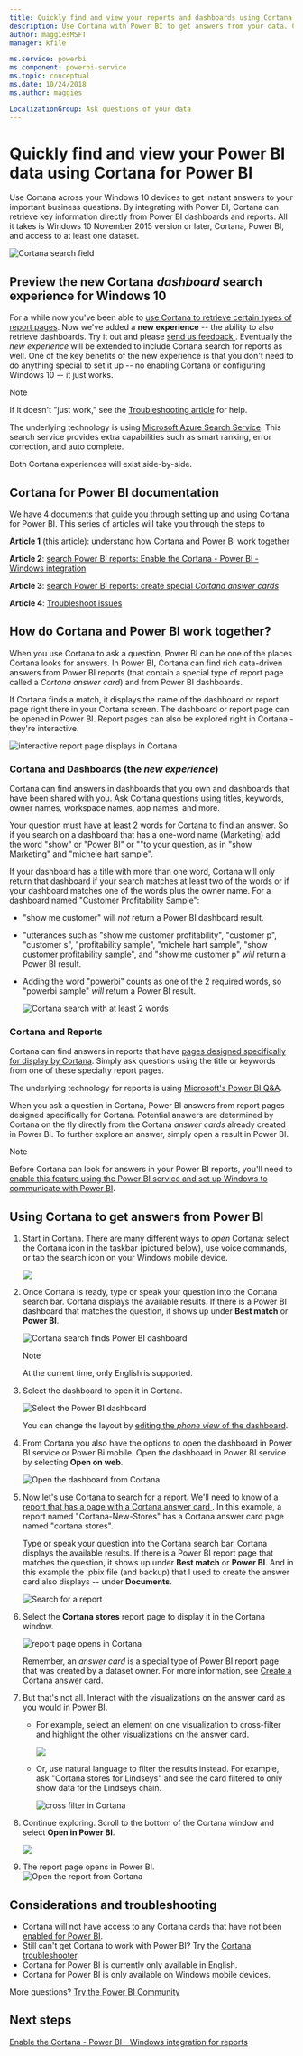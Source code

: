 ```yaml
---
title: Quickly find and view your reports and dashboards using Cortana
description: Use Cortana with Power BI to get answers from your data. Currently works with reports and dashboards.
author: maggiesMSFT
manager: kfile

ms.service: powerbi
ms.component: powerbi-service
ms.topic: conceptual
ms.date: 10/24/2018
ms.author: maggies

LocalizationGroup: Ask questions of your data
---
```

# Quickly find and view your Power BI data using Cortana for Power BI
Use Cortana across your Windows 10 devices to get instant answers to your important business questions. By integrating with Power BI, Cortana can retrieve key information directly from Power BI dashboards and reports. All it takes is Windows 10 November 2015 version or later, Cortana, Power BI, and access to at least one dataset.

![Cortana search field](media/service-cortana-intro/power-bi-cortana-searchbox.png)

## Preview the new Cortana *dashboard* search experience for Windows 10
For a while now you've been able to [use Cortana to retrieve certain types of report pages](service-cortana-answer-cards.md). Now we've added a **new experience** -- the ability to also retrieve dashboards. Try it out and please [send us feedback ](mailto:pbicortanasg@microsoft.com). Eventually the *new experience* will be extended to include Cortana search for reports as well.  One of the key benefits of the new experience is that you don't need to do anything special to set it up -- no enabling Cortana or configuring Windows 10  -- it just works.

> [!NOTE]
> If it doesn't "just work," see the [Troubleshooting article](service-cortana-troubleshoot.md) for help.
> 
> 

The underlying technology is using [Microsoft Azure Search Service](https://docs.microsoft.com/azure/search/). This search service provides extra capabilities such as smart ranking, error correction, and auto complete.

Both Cortana experiences will exist side-by-side.

## Cortana for Power BI documentation
We have 4 documents that guide you through setting up and using Cortana for Power BI. This series of articles will take you through the steps to

**Article 1** (this article): understand how Cortana and Power BI work together

**Article 2**: [search Power BI reports: Enable the Cortana - Power BI - Windows integration](service-cortana-enable.md)

**Article 3**: [search Power BI reports: create special *Cortana answer cards*](service-cortana-answer-cards.md)

**Article 4**: [Troubleshoot issues](service-cortana-troubleshoot.md)

## How do Cortana and Power BI work together?
When you use Cortana to ask a question, Power BI can be one of the places Cortana looks for answers. In Power BI, Cortana can find rich data-driven answers from Power BI reports (that contain a special type of report page called a *Cortana answer card*) and from Power BI dashboards.

If Cortana finds a match, it displays the name of the dashboard or report page right there in your Cortana screen. The dashboard or report page can be opened in Power BI. Report pages can also be explored right in Cortana - they're interactive.

![interactive report page displays in Cortana](media/service-cortana-intro/power-bi-report-cortana-s.png)

### Cortana and Dashboards (the *new experience*)
Cortana can find answers in dashboards that you own and dashboards that have been shared with you. Ask Cortana questions using titles, keywords, owner names, workspace names, app names, and more.

Your question must have at least 2 words for Cortana to find an answer. So if you search on a dashboard that has a one-word name (Marketing) add the word "show" or "Power BI" or "<owner name>"to your question, as in "show Marketing" and "michele hart sample". 

If your dashboard has a title with more than one word, Cortana will only return that dashboard if your search matches at least two of the words or if your dashboard matches one of the words plus the owner name. For a dashboard named "Customer Profitability Sample": 

* "show me customer" will *not* return a Power BI dashboard result.   
* "utterances such as "show me customer profitability", "customer p", "customer s", "profitability sample", "michele hart sample", "show customer profitability sample", and "show me customer p" *will* return a Power BI result.
* Adding the word "powerbi" counts as one of the 2 required words, so "powerbi sample" *will* return a Power BI result. 
  
    ![Cortana search with at least 2 words](media/service-cortana-intro/power-bi-cortana-2-words.png)

### Cortana and Reports
 Cortana can find answers in reports that have [pages designed specifically for display by Cortana](service-cortana-answer-cards.md). Simply ask questions using the title or keywords from one of these specialty report pages.  

The underlying technology for reports is using [Microsoft's Power BI Q&A](consumer/end-user-q-and-a.md).

When you ask a question in Cortana, Power BI answers from report pages designed specifically for Cortana. Potential answers are determined by Cortana on the fly directly from the Cortana *answer cards* already created in Power BI.  To further explore an answer, simply open a result in Power BI.

> [!NOTE]
> Before Cortana can look for answers in your Power BI reports, you'll need to [enable this feature using the Power BI service and set up Windows to communicate with Power BI](service-cortana-enable.md).  
> 
> 

## Using Cortana to get answers from Power BI
1. Start in Cortana. There are many different ways to *open* Cortana: select the Cortana icon in the taskbar (pictured below), use voice commands, or tap the search icon on your Windows mobile device.
   
     ![](media/service-cortana-intro/power-bi-cortana-searchbox.png)
2. Once Cortana is ready, type or speak your question into the Cortana search bar. Cortana displays the available results. If there is a Power BI dashboard that matches the question, it shows up under **Best match** or **Power BI**.
   
     ![Cortana search finds Power BI dashboard](media/service-cortana-intro/power-bi-cortana-search-hr.png "Cortana finds a Power BI dashboard")
   
   > [!NOTE]
   > At the current time, only English is supported.
   > 
   > 
3. Select the dashboard to open it in Cortana.

    ![Select the Power BI dashboard](media/service-cortana-intro/power-bi-cortana-dashboard.png "Select the Power BI dashboard")

    You can change the layout by [editing the *phone view* of the dashboard](service-create-dashboard-mobile-phone-view.md). 

1. From Cortana you also have the options to open the dashboard in Power BI service or Power Bi mobile. Open the dashboard in Power BI service by selecting **Open on web**. 
   
   ![Open the dashboard from Cortana](media/service-cortana-intro/power-bi-dashboard-opens.png "Open the dashboard from Cortana")   
4. Now let's use Cortana to search for a report. We'll need to know of a [report that has a page with a Cortana answer card ](service-cortana-answer-cards.md). In this example, a report named "Cortana-New-Stores" has a Cortana answer card page named "cortana stores".  
   
     Type or speak your question into the Cortana search bar. Cortana displays the available results. If there is a Power BI report page that matches the question, it shows up under **Best match** or **Power BI**. And in this example the .pbix file (and backup) that I used to create the answer card also displays -- under **Documents**.
   
     ![Search for a report](media/service-cortana-intro/power-bi-cortana-search3-m.png "search for a report") 
5. Select the **Cortana stores** report page to display it in the Cortana window.
   
    ![report page opens in Cortana](media/service-cortana-intro/power-bi-report-cortana-opens.png "report page opens in Cortana")   
   
    Remember, an *answer card* is a special type of Power BI report page that was created by a dataset owner.  For more information, see [Create a Cortana answer card](service-cortana-answer-cards.md).
6. But that's not all. Interact with the visualizations on the answer card as you would in Power BI.
   
   * For example, select an element on one visualization to cross-filter and highlight the other visualizations on the answer card.
     
     ![](media/service-cortana-intro/power-bi-cortana-filtered-new.png)
   * Or, use natural language to filter the results instead.  For example, ask "Cortana stores for Lindseys" and see the card filtered to only show data for the Lindseys chain.
     
     ![cross filter in Cortana](media/service-cortana-intro/power-bi-cortana-filtered-2.png "cross-filter in Cortana")
7. Continue exploring. Scroll to the bottom of the Cortana window and select **Open in Power BI**.
   
     ![](media/service-cortana-intro/power-bi-cortana-open-new.png)
8. The report page opens in Power BI.    
     ![Open the report from Cortana](media/service-cortana-intro/power-bi-cortana-open2.png "Cortana answer card opens in Cortana search")

## Considerations and troubleshooting
* Cortana will not have access to any Cortana cards that have not been [enabled for Power BI](service-cortana-enable.md).
* Still can't get Cortana to work with Power BI?  Try the [Cortana troubleshooter](service-cortana-troubleshoot.md).
* Cortana for Power BI is currently only available in English.
* Cortana for Power BI is only available on Windows mobile devices.

More questions? [Try the Power BI Community](http://community.powerbi.com/)

## Next steps
[Enable the Cortana - Power BI - Windows integration for reports](service-cortana-enable.md)

